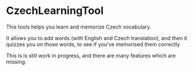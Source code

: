 CzechLearningTool
=================

This tools helps you learn and memorize Czech vocabulary.

It allows you to add words (with English and Czech translation), and then it quizzes you on those words, to see if you've memorised them correctly

This is is still work in progress, and there are many features which are missing.
